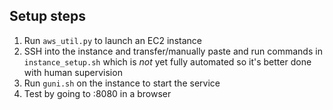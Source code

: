 Setup steps
-----------
1. Run `aws_util.py` to launch an EC2 instance
2. SSH into the instance and transfer/manually paste and run commands in
`instance_setup.sh` which is _not_ yet fully automated so it's better done
with human supervision
3. Run `guni.sh` on the instance to start the service
4. Test by going to <instance public IP>:8080 in a browser
